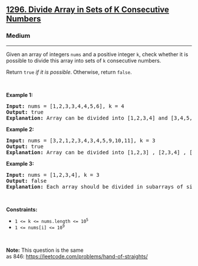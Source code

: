 <h2><a href="https://leetcode.com/problems/divide-array-in-sets-of-k-consecutive-numbers/description/">1296. Divide Array in Sets of K Consecutive Numbers</a></h2><h3>Medium</h3><hr><p>Given an array of integers <code>nums</code> and a positive integer <code>k</code>, check whether it is possible to divide this array into sets of <code>k</code> consecutive numbers.</p>

<p>Return <code>true</code> <em>if it is possible</em>.<strong> </strong>Otherwise, return <code>false</code>.</p>

<p>&nbsp;</p>
<p><strong class="example">Example 1:</strong></p>

<pre>
<strong>Input:</strong> nums = [1,2,3,3,4,4,5,6], k = 4
<strong>Output:</strong> true
<strong>Explanation:</strong> Array can be divided into [1,2,3,4] and [3,4,5,6].
</pre>

<p><strong class="example">Example 2:</strong></p>

<pre>
<strong>Input:</strong> nums = [3,2,1,2,3,4,3,4,5,9,10,11], k = 3
<strong>Output:</strong> true
<strong>Explanation:</strong> Array can be divided into [1,2,3] , [2,3,4] , [3,4,5] and [9,10,11].
</pre>

<p><strong class="example">Example 3:</strong></p>

<pre>
<strong>Input:</strong> nums = [1,2,3,4], k = 3
<strong>Output:</strong> false
<strong>Explanation:</strong> Each array should be divided in subarrays of size 3.
</pre>

<p>&nbsp;</p>
<p><strong>Constraints:</strong></p>

<ul>
	<li><code>1 &lt;= k &lt;= nums.length &lt;= 10<sup>5</sup></code></li>
	<li><code>1 &lt;= nums[i] &lt;= 10<sup>9</sup></code></li>
</ul>

<p>&nbsp;</p>
<strong>Note:</strong> This question is the same as&nbsp;846:&nbsp;<a href="https://leetcode.com/problems/hand-of-straights/" target="_blank">https://leetcode.com/problems/hand-of-straights/</a>